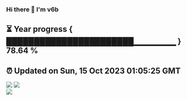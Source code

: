 ### Hi there 👋  I'm v6b  
⏳ Year progress { ███████████████████████▁▁▁▁▁▁▁ } 78.64 %
---
⏰ Updated on Sun, 15 Oct 2023 01:05:25 GMT
---
![](https://github-readme-stats.vercel.app/api?username=v6b&bg_color=30,e96443,904e95&title_color=fff&text_color=fff&layout=compact)
![](https://github-readme-stats.vercel.app/api/top-langs/?username=v6b&layout=compact&bg_color=30,e96443,904e95&title_color=fff&text_color=fff)  
![](https://gcore.jsdelivr.net/gh/v6b/v6b@main/assets/github-contribution-grid-snake.svg)

